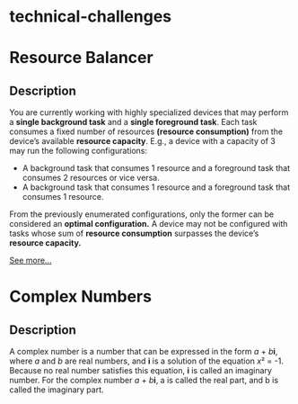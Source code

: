 # technical-challenges

# Resource Balancer

## Description
You are currently working with highly specialized devices that may perform a **single background task** and a **single foreground task**.
Each task consumes a fixed number of resources **(resource consumption)** from the device’s available **resource capacity**. E.g., a device with a capacity of 3 may run the following configurations:
- A background task that consumes 1 resource and a foreground task that consumes 2 resources or vice versa.
- A background task that consumes 1 resource and a foreground task that consumes 1 resource.

From the previously enumerated configurations, only the former can be considered an **optimal configuration.**
A device may not be configured with tasks whose sum of **resource consumption** surpasses the device’s **resource capacity.**

[See more...](../../tree/master/ResourceBalancer)


# Complex Numbers

## Description
A complex number is a number that can be expressed in the form *a* + *b***i**,
where *a* and *b* are real numbers, and **i** is a solution of the equation *x*² = -1. 
Because no real number satisfies this equation, **i** is called an imaginary number. 
For the complex number *a* + *b***i**, a is called the real part, and b is called the imaginary part.

